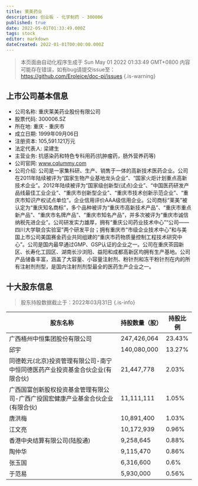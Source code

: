 ```yaml
---
title: 莱美药业
description: 创业板 - 化学制药 - 300006
published: true
date: 2022-05-01T01:33:49.000Z
tags: stock
editor: markdown
dateCreated: 2022-01-01T00:00:00.000Z
---
```


> 本页面由自动化程序生成于 Sun May 01 2022 01:33:49 GMT+0800
> 内容可能存在错误，如有bug请提交issue至：https://github.com/Eroleice/doc-pi/issues
{.is-warning}

## 上市公司基本信息
- 公司名称: 重庆莱美药业股份有限公司
- 股票代码: 300006.SZ
- 所在地: 重庆 - 重庆市
- 成立日期: 1999年09月06日
- 注册资本: 105,591.121万元
- 法定代表人: 梁建生
- 主营业务: 抗感染药和特色专科用药(抗肿瘤药，肠外营养药等)
- 公司官网: www.cqlummy.com
- 公司介绍: 公司是一家集科研、生产、销售于一体的高新技术医药企业。公司在2011年陆续被评为“国家生物产业基地龙头企业”、“国家火炬计划重点高新技术企业”。2012年陆续被评为“国家级创新型(试点)企业”、“中国医药研发产品线最佳工业企业”、“重庆市创新型企业”、“重庆市技术创新示范企业”、“重庆市知识产权试点单位”。企业信用评价AAA级信用企业。公司商标“莱美”被认定为“重庆知名商标”，多个品种被评为“重庆市高新技术产品”、“重庆市重点新产品”、“重庆市名牌产品”、“重庆市知名产品”，并多次被评为“重庆市诚信纳税先进企业”。公司研发实力雄厚，拥有“重庆公司药业技术中心”“公司——四川大学联合实验室”两个研发平台；拥有重庆市“市级企业技术中心”和与美国上市公司美国赛金药业共同组建的“重庆市药物质量控制工程技术研究中心”。公司是国内最早通过GMP、GSP认证的企业之一。公司在重庆茶园新区、长寿化工园区、湖南长沙浏阳、益阳和成都高新区均拥有生产基地。公司产品储备丰富，涵盖了大容量、小容量注射剂、粉针剂和冻干粉针剂在内的所有注射剂剂型，是国内注射剂剂型最全的医药生产企业之一。


## 十大股东信息
> 股东持股数据截止于：2022年03月31日
{.is-info}

| 股东名称 | 持股数量（股） | 持股比例 |
| --- | --- | --- |
| 广西梧州中恒集团股份有限公司 | 247,426,064 | 23.43% |
| 邱宇 | 140,080,000 | 13.27% |
| 同德乾元(北京)投资管理有限公司-南宁中恒同德医药产业投资基金合伙企业(有限合伙) | 21,447,778 | 2.03% |
| 广西国富创新股权投资基金管理有限公司-广西广投国宏健康产业基金合伙企业(有限合伙) | 11,111,111 | 1.05% |
| 唐洪梅 | 10,891,400 | 1.03% |
| 江文亮 | 10,172,939 | 0.96% |
| 香港中央结算有限公司(陆股通) | 9,258,645 | 0.88% |
| 陶仲华 | 9,115,470 | 0.86% |
| 张玉国 | 6,316,600 | 0.6% |
| 于范易 | 5,930,000 | 0.56% |




